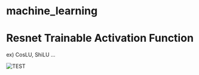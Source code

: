# machine_learning

# Resnet Trainable Activation Function
ex) CosLU, ShiLU ...

![TEST](https://github.com/user-attachments/assets/5b40b0cd-052d-4c3f-a6ff-ef46002fa2d0)
